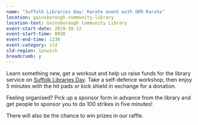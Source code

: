 ```yaml
---
name: "Suffolk Libraries Day: Karate event with GKR Karate"
location: gainsborough-community-library
location-text: Gainsborough Community Library
event-start-date: 2019-10-12
event-start-time: 0930
event-end-time: 1230
event-category: sld
sld-region: ipswich
breadcrumb: y
---
```


Learn something new, get a workout and help us raise funds for the library service on [Suffolk Libraries Day](/suffolk-libraries-day/). Take a self-defence workshop, then enjoy 5 minutes with the hit pads or kick shield in exchange for a donation.

Feeling organised? Pick up a sponsor form in advance from the library and get people to sponsor you to do 100 strikes in five minutes!

There will also be the chance to win prizes in our raffle.
